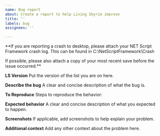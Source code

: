 ```yaml
---
name: Bug report
about: Create a report to help Living Skyrim improve
title: ''
labels: bug
assignees: ''

---
```


**If you are reporting a crash to desktop, please attach your NET Script Framework crash log. This can be found in C:\NetScriptFramework\Crash 

If possible, please also attach a copy of your most recent save before the issue occurred.**

**LS Version**
Put the version of the list you are on here.

**Describe the bug**
A clear and concise description of what the bug is.

**To Reproduce**
Steps to reproduce the behavior:

**Expected behavior**
A clear and concise description of what you expected to happen.

**Screenshots**
If applicable, add screenshots to help explain your problem.

**Additional context**
Add any other context about the problem here.
